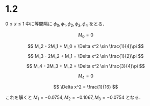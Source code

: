 # 1.2

$0 \leq x \leq 1$ 中に等間隔に $\phi_0, \phi_1, \phi_2, \phi_3, \phi_4$ をとる．

$$ M_0 = 0 $$

$$ M_2 - 2M_1 + M_0 = \Delta x^2 \sin \frac{1}{4}\pi $$

$$ M_3 - 2M_2 + M_1 = \Delta x^2 \sin \frac{1}{2}\pi $$

$$ M_4 - 2M_3 + M_2 = \Delta x^2 \sin \frac{3}{4}\pi $$

$$ M_4 = 0 $$

$$ \Delta x^2 = \frac{1}{16} $$

これを解くと $M_1 = -0.0754, M_2 = -0.1067, M_3 = -0.0754$ となる．

